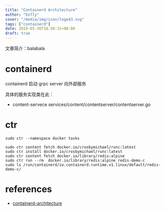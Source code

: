 ```yaml
---
title: "Containerd Architecture"
author: "Exfly"
cover: "/media/img/icon/logo43.svg"
tags: ["containerd"]
date: 2019-05-26T18:50:31+08:00
draft: true
---
```


文章简介：balabala

<!--more-->

# containerd

containerd 启动 grpc server 向外部服务

具体的服务实现类在此：

- content-servece services/content/contentserver/contentserver.go

# ctr

```
sudo ctr --namespace docker tasks

sudo ctr content fetch docker.io/crosbymichael/runc:latest
sudo ctr install docker.io/crosbymichael/runc:latest
sudo ctr content fetch docker.io/library/redis:alpine
sudo ctr run --rm  docker.io/library/redis:alpine redis-demo-c
sudo ls /run/containerd/io.containerd.runtime.v1.linux/default/redis-demo-c/
```

# references

- [containerd-architecture](https://github.com/containerd/containerd/blob/master/design/architecture.md)
